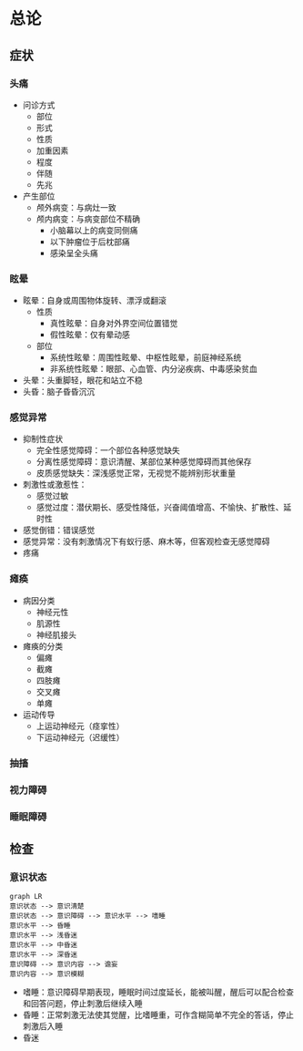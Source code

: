 # 总论
## 症状
### 头痛
+ 问诊方式
	+ 部位
	+ 形式
	+ 性质
	+ 加重因素
	+ 程度
	+ 伴随
	+ 先兆
+ 产生部位
	+ 颅外病变：与病灶一致
	+ 颅内病变：与病变部位不精确
		+ 小脑幕以上的病变同侧痛
		+ 以下肿瘤位于后枕部痛
		+ 感染呈全头痛
### 眩晕
+ 眩晕：自身或周围物体旋转、漂浮或翻滚
	+ 性质
		+ 真性眩晕：自身对外界空间位置错觉
		+ 假性眩晕：仅有晕动感
	+ 部位
		+ 系统性眩晕：周围性眩晕、中枢性眩晕，前庭神经系统
		+ 非系统性眩晕：眼部、心血管、内分泌疾病、中毒感染贫血 
+ 头晕：头重脚轻，眼花和站立不稳
+ 头昏：脑子昏昏沉沉
### 感觉异常
+ 抑制性症状
	+ 完全性感觉障碍：一个部位各种感觉缺失
	+ 分离性感觉障碍：意识清醒、某部位某种感觉障碍而其他保存
	+ 皮质感觉缺失：深浅感觉正常，无视觉不能辨别形状重量
+ 刺激性或激惹性：
	+ 感觉过敏
	+ 感觉过度：潜伏期长、感受性降低，兴奋阈值增高、不愉快、扩散性、延时性
+ 感觉倒错：错误感觉
+ 感觉异常：没有刺激情况下有蚁行感、麻木等，但客观检查无感觉障碍
+ 疼痛
### 瘫痪
+ 病因分类
	+ 神经元性
	+ 肌源性
	+ 神经肌接头
+ 瘫痪的分类
	+ 偏瘫
	+ 截瘫
	+ 四肢瘫
	+ 交叉瘫
	+ 单瘫
+ 运动传导
	+ 上运动神经元（痉挛性）
	+ 下运动神经元（迟缓性）
### 抽搐
### 视力障碍
### 睡眠障碍
## 检查
### 意识状态
```mermaid
graph LR
意识状态 --> 意识清楚
意识状态 --> 意识障碍 --> 意识水平 --> 嗜睡
意识水平 --> 昏睡
意识水平 --> 浅昏迷
意识水平 --> 中昏迷
意识水平 --> 深昏迷
意识障碍 --> 意识内容 --> 谵妄
意识内容 --> 意识模糊
```
+ 嗜睡：意识障碍早期表现，睡眠时间过度延长，能被叫醒，醒后可以配合检查和回答问题，停止刺激后继续入睡
+ 昏睡：正常刺激无法使其觉醒，比嗜睡重，可作含糊简单不完全的答话，停止刺激后入睡
+ 昏迷
<!--stackedit_data:
eyJoaXN0b3J5IjpbNzkwMTg1MDEsLTEzMDY1Mjk0NTEsMzcwOT
Y0Mzg3LC0zMTc3MjUzMjAsMTY3MTYwOTM3MiwtMjA4ODc0NjYx
Ml19
-->